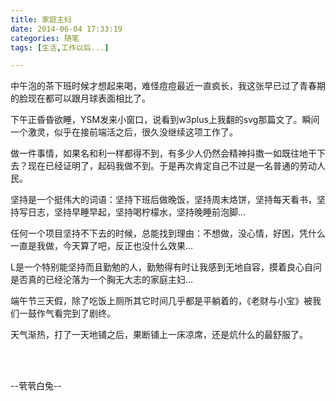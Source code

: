 ```yaml
---
title: 家庭主妇
date: 2014-06-04 17:33:19
categories: 随笔
tags: [生活,工作以后...]

---
```

中午泡的茶下班时候才想起来喝，难怪痘痘最近一直疯长，我这张早已过了青春期的脸现在都可以跟月球表面相比了。

下午正昏昏欲睡，YSM发来小窗口，说看到w3plus上我翻的svg那篇文了。瞬间一个激灵，似乎在接前端活之后，很久没继续这项工作了。

做一件事情，如果名和利一样都得不到，有多少人仍然会精神抖擞一如既往地干下去？现在已经证明了，起码我做不到。于是再次肯定自己不过是一名普通的劳动人民。

坚持是一个挺伟大的词语：坚持下班后做晚饭，坚持周末烙饼，坚持每天看书，坚持写日志，坚持早睡早起，坚持喝柠檬水，坚持晚睡前泡脚...

任何一个项目坚持不下去的时候，总能找到理由：不想做，没心情，好困，凭什么一直是我做，今天算了吧，反正也没什么效果...

L是一个特别能坚持而且勤勉的人，勤勉得有时让我感到无地自容，摸着良心自问是否真的已经沦落为一个胸无大志的家庭主妇...

端午节三天假，除了吃饭上厕所其它时间几乎都是平躺着的，《老财与小宝》被我们一鼓作气看完到了剧终。

天气渐热，打了一天地铺之后，果断铺上一床凉席，还是炕什么的最舒服了。

<br /><br />

--茕茕白兔--